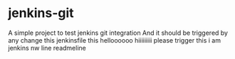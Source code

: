 # jenkins-git

A simple project to test jenkins git integration
And it should be triggered by any change
this jenkinsfile
this helloooooo
hiiiiiiiii
please trigger this
i am jenkins nw line readmeline
